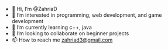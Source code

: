 - 👋 Hi, I’m @ZahriaD
- 👀 I’m interested in programming, web development, and game development
- 🌱 I’m currently learning c++, java
- 💞️ I’m looking to collaborate on beginner projects
- 📫 How to reach me zahriad3@gmail.com

<!---
ZahriaD/ZahriaD is a ✨ special ✨ repository because its `README.md` (this file) appears on your GitHub profile.
You can click the Preview link to take a look at your changes.
--->

